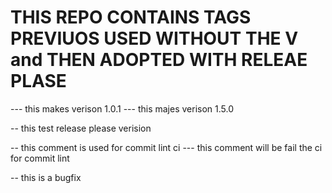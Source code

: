# THIS REPO CONTAINS TAGS PREVIUOS USED WITHOUT THE V and THEN ADOPTED WITH RELEAE PLASE 

--- this makes verison 1.0.1
--- this majes verison 1.5.0

-- this test release please verision


-- this comment is used for commit lint ci
--- this comment will be fail the ci for commit lint


-- this is a bugfix